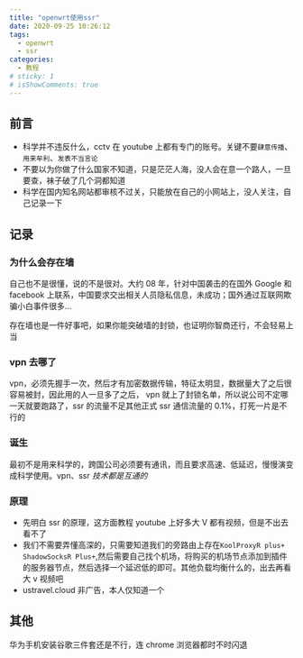 ```yaml
---
title: "openwrt使用ssr"
date: 2020-09-25 10:26:12
tags:
  - openwrt
  - ssr
categories:
  - 教程
# sticky: 1
# isShowComments: true
---
```


## 前言

- 科学并不违反什么，cctv 在 youtube 上都有专门的账号。关键不要`肆意传播`、`用来牟利`、`发表不当言论`
- 不要以为你做了什么国家不知道，只是茫茫人海，没人会在意一个路人，一旦要查，袜子破了几个洞都知道
- 科学在国内知名网站都审核不过关，只能放在自己的小网站上，没人关注，自己记录一下

## 记录

### 为什么会存在墙

自己也不是很懂，说的不是很对。大约 08 年，针对中国袭击的在国外 Google 和 facebook 上联系，中国要求交出相关人员隐私信息，未成功；国外通过互联网欺骗小白事件很多...

存在墙也是一件好事吧，如果你能突破墙的封锁，也证明你智商还行，不会轻易上当

### vpn 去哪了

vpn，必须先握手一次，然后才有加密数据传输，特征太明显，数据量大了之后很容易被封，因此用的人一旦多了之后， vpn 就上了封锁名单，所以说公司不定哪一天就要跑路了，ssr 的流量不足其他正式 ssr 通信流量的 0.1%，打死一片是不行的

### 诞生

最初不是用来科学的，跨国公司必须要有通讯，而且要求高速、低延迟，慢慢演变成科学使用。vpn、ssr
_技术都是互通的_

### 原理

- 先明白 ssr 的原理，这方面教程 youtube 上好多大 V 都有视频，但是不出去看不了
- 我们不需要弄懂高深的，只需要知道我们的旁路由上存在`KoolProxyR plus+` `ShadowSocksR Plus+`,然后需要自己找个机场，将购买的机场节点添加到插件的服务器节点，然后选择一个延迟低的即可。其他负载均衡什么的，出去再看大 v 视频吧
- ustravel.cloud 非广告，本人仅知道一个

## 其他

华为手机安装谷歌三件套还是不行，连 chrome 浏览器都时不时闪退
